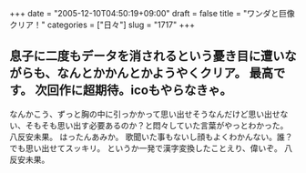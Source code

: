 +++
date = "2005-12-10T04:50:19+09:00"
draft = false
title = "ワンダと巨像クリア！"
categories = ["日々"]
slug = "1717"
+++

息子に二度もデータを消されるという憂き目に遭いながらも、なんとかかんとかようやくクリア。
最高です。
次回作に超期待。icoもやらなきゃ。
--
なんかこう、ずっと胸の中に引っかかって思い出せそうなんだけど思い出せない、そもそも思い出す必要あるのか？と悶々していた言葉がやっとわかった。
八反安未果。
はったんあみか。
歌聞いた事もないし顔もよくわかんない。誰？
でも思い出せてスッキリ。
というか一発で漢字変換したことえり、偉いぞ。
八反安未果。
